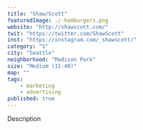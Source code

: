 ```yaml
---
title: "Shaw/Scott"
featuredImage: ./-hamburgers.png
website: "http://shawscott.com/"
twit: "https://twitter.com/ShawScott"
inst: "https://instagram.com/_shawscott/"
category: "S"
city: "Seattle"
neighborhood: "Madison Park"
size: "Medium (11-40)"
map: ""
tags:
    - marketing
    - advertising
published: true
---
```


Description
